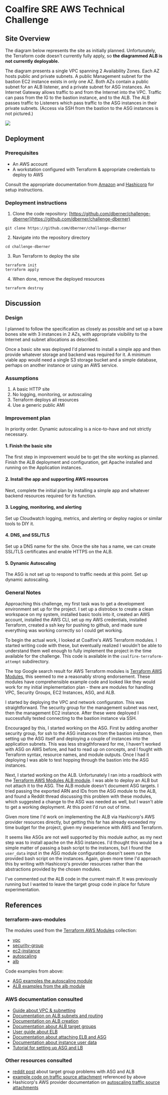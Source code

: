 # Coalfire SRE AWS Technical Challenge


## Site Overview

The diagram below represents the site as initially planned. Unfortunately, the Terraform code doesn't currently fully apply, so **the diagrammed ALB is not currently deployable.**

The diagram presents a single VPC spanning 2 Availability Zones. Each AZ hosts public and private subnets. A public Management subnet for the bastion EC2 instance exists in only one AZ. Both AZs contain a public subnet for an ALB listener, and a private subnet for ASG instances. An Internet Gateway allows traffic to and from the Internet into the VPC. Traffic can pass from the IG to the bastion instance, and to the ALB. The ALB passes traffic to Listeners which pass traffic to the ASG instances in their private subnets. (Access via SSH from the bastion to the ASG instances is not pictured.)

![](challenge-diagram.png)

## Deployment

### Prerequisites

- An AWS account 
- A workstation configured with Terraform & appropriate credentials to deploy to AWS

Consult the appropriate documentation from [Amazon](https://docs.aws.amazon.com/accounts/latest/reference/manage-acct-creating.html) and [Hashicorp](https://developer.hashicorp.com/terraform/tutorials/aws-get-started) for setup instructions.

### Deployment instructions

1. Clone the code repository: [https://github.com/dberner/challenge-dberner](https://github.com/dberner/challenge-dberner)
```
git clone https://github.com/dberner/challenge-dberner
```
2. Navigate into the repository directory
```
cd challenge-dberner
```
3. Run Terraform to deploy the site
```
terraform init
terraform apply
```
4. When done, remove the deployed resources
```
terraform destroy
```


## Discussion

### Design

I planned to follow the specification as closely as possible and set up a bare bones site with 3 instances in 2 AZs, with appropriate visibility to the Internet and subnet allocations as described.

Once a basic site was deployed I'd planned to install a simple app and then provide whatever storage and backend was required for it. A minimum viable app would need a single S3 storage bucket and a simple database, perhaps on another instance or using an AWS service.

### Assumptions

1. A basic HTTP site
1. No logging, monitoring, or autoscaling
1. Terraform deploys all resources
1. Use a generic public AMI

### Improvement plan

In priority order.  Dynamic autoscaling is a nice-to-have and not strictly necessary.

#### 1. Finish the basic site
The first step in improvement would be to get the site working as planned. Finish the ALB deployment and configuration, get Apache installed and running on the Application instances.

#### 2. Install the app and supporting AWS resources
Next, complete the initial plan by installing a simple app and whatever backend resources required for its function.

#### 3. Logging, monitoring, and alerting
Set up Cloudwatch logging, metrics, and alerting or deploy nagios or similar tools to DIY it.

#### 4. DNS, and SSL/TLS
Set up a DNS name for the site. Once the site has a name, we can create SSL/TLS certificates and enable HTTPS on the ALB.

#### 5. Dynamic Autoscaling
The ASG is not set up to respond to traffic needs at this point. Set up dynamic autoscaling.

### General Notes

Approaching this challenge, my first task was to get a development environment set up for the project. I set up a distrobox to create a clean workspace on my system, installed basic tools into it, created an AWS account, installed the AWS CLI, set up my AWS credentials, installed Terraform, created a ssh key for pushing to github, and made sure everything was working correctly so I could get working. 

To begin the actual work, I looked at Coalfire's AWS Terraform modules. I started writing code with these, but eventually realized I wouldn't be able to understand them well enough to fully implement the project in the time available for the challenge. This code is available in the `coalfire-terraform-attempt` subdirectory.

The top Google search result for AWS Terraform modules is [Terraform AWS Modules](https://registry.terraform.io/namespaces/terraform-aws-modules), this seemed to me a reasonably strong endorsement. These modules have comprehensible example code and looked like they would work for my initial implementation plan - there are modules for handling VPC, Security Groups, EC2 Instances, ASG, and ALB.

I started by deploying the VPC and network configuraton. This was straightforward. The security group for the management subnet was next, then the management EC2 instance. After these were deployed I successfully tested connecting to the bastion instance via SSH.

Encouraged by this, I started working on the ASG. First by adding another security group, for ssh to the ASG instances from the bastion instance, then setting up the ASG itself and deploying a couple of instances into the application subnets. This was less straigthforward for me, I haven't worked with ASG on AWS before, and had to read up on concepts, and I fought with Terraform syntax, resource names, and module outputs. Once I had it deploying I was able to test hopping through the bastion into the ASG instances.

Next, I started working on the ALB. Unfortunately I ran into a roadblock with the [Terraform AWS Modules ALB module](https://registry.terraform.io/modules/terraform-aws-modules/alb/aws/latest). I was able to deploy an ALB but not attach it to the ASG. The ALB module doesn't document ASG targets. I tried passing the exported ARN and IDs from the ASG module to the ALB, and found a Reddit thread discussing this problem with these modules, which suggested a change to the ASG was needed as well, but I wasn't able to get a working deployment. At this point I'd run out of time.

Given more time I'd work on implementing the ALB via Hashicorp's AWS provider resources directly, but getting this far has already exceeded my time budget for the project, given my inexperience with AWS and Terraform.

It seems like ASGs are not well supported by this module author, as my next step was to install apache on the ASG instances. I'd thought this would be a simple matter of passing a bash script to the instances, but I found the `user_data` input in the ASG module configuration doesn't seem run the provided bash script on the instances. Again, given more time I'd approach this by writing with Hashicorp's provider resources rather than the abstractions provided by the chosen modules.

I've commented out the ALB code in the current main.tf. It was previously running but I wanted to leave the target group code in place for future experimentation.

## References

### terraform-aws-modules
The modules used from the [Terraform AWS Modules](https://registry.terraform.io/namespaces/terraform-aws-modules) collection:
- [vpc](https://registry.terraform.io/modules/terraform-aws-modules/vpc/aws/latest)
- [security-group](https://registry.terraform.io/modules/terraform-aws-modules/security-group/aws/latest)
- [ec2-instance](https://registry.terraform.io/modules/terraform-aws-modules/ec2-instance/aws/latest)
- [autoscaling](https://registry.terraform.io/modules/terraform-aws-modules/autoscaling/aws/latest)
- [alb](https://registry.terraform.io/modules/terraform-aws-modules/alb/aws/latest)

Code examples from above:
- [ASG examples the autoscaling module](https://github.com/terraform-aws-modules/terraform-aws-autoscaling/tree/master/examples/complete)
- [ALB examples from the alb module](https://github.com/terraform-aws-modules/terraform-aws-alb/blob/master/docs/patterns.md)

### AWS documentation consulted

- [Guide about VPC & subnetting](https://docs.aws.amazon.com/vpc/latest/userguide/vpc-example-private-subnets-nat.html)
- [Documentation on ALB subnets and routing](https://docs.aws.amazon.com/prescriptive-guidance/latest/load-balancer-stickiness/subnets-routing.html)
- [Documentation on ALB creation](https://docs.aws.amazon.com/elasticloadbalancing/latest/application/create-application-load-balancer.html)
- [Documentation about ALB target groups](https://docs.aws.amazon.com/elasticloadbalancing/latest/application/load-balancer-target-groups.html)
- [User guide about ELB](https://docs.aws.amazon.com/autoscaling/ec2/userguide/getting-started-elastic-load-balancing.html)
- [Documentation about attaching ELB and ASG](https://docs.aws.amazon.com/autoscaling/ec2/userguide/attach-load-balancer-asg.html)
- [Documentation about instance user data](https://docs.aws.amazon.com/AWSEC2/latest/UserGuide/user-data.html)
- [Tutorial for setting up ASG and LB](https://docs.aws.amazon.com/autoscaling/ec2/userguide/tutorial-ec2-auto-scaling-load-balancer.html)

### Other resources consulted
- [reddit post](https://www.reddit.com/r/Terraform/comments/1kkx9jb/help_associating_asg_with_alb_target_group_using/) about target group problems with ASG and ALB
- [example code on traffic source attachment](https://github.com/terraform-aws-modules/terraform-aws-autoscaling/blob/d2975372e3c6530aade7797063c67dab9d0315d8/examples/complete/main.tf#L52) referenced by above
- Hashicorp's AWS provider documentation on [autoscaling traffic source attachments](https://registry.terraform.io/providers/hashicorp/aws/latest/docs/resources/autoscaling_traffic_source_attachment)
